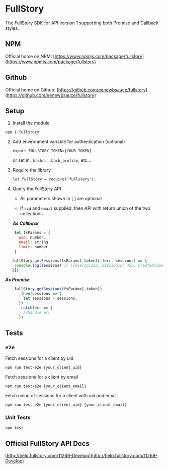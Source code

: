 # FullStory
The FullStory SDK for API version 1 supporting both Promise and Callback styles.

## NPM

Official home on NPM: [https://www.npmjs.com/package/fullstory](https://www.npmjs.com/package/fullstory)

## Github

Official home on Github: [https://github.com/eenewbsauce/fullstory](https://github.com/eenewbsauce/fullstory)

## Setup
1. Install the module

  `npm i fullstory`

2. Add environment variable for authentication (optional)

   `export FULLSTORY_TOKEN={YOUR_TOKEN}`

   or set in `.bashrc`, `.bash_profile`, etc...

3. Require the library

   `let fullStory = require('fullstory');`

4. Query the FullStory API

   - All parameters shown in [ ] are optional

   - If `uid` and `email` supplied, then API with return union of the two collections

   ***As Callback***
```javascript
    let fsParams = {
      uid: number,
      email: string
      limit: number
    }

   fullStory.getSessions(fsParams[,token][,(err, sessions) => {
    console.log(sessions) // [{UserId:123, SessionId: 456, CreatedTime: 1476470464, FsUrl: https://www.fullstory.com...}]
   }])
```

  ***As Promise***
```javascript
    fullStory.getSessions(fsParams[,token])
      .then(sessions => {
        let sessions = sessions;
      })
      .catch(err => {
        //handle err
      })
```

## Tests

### e2e

Fetch sessions for a client by uid

`npm run test-e2e {your_client_uid}`

Fetch sessions for a client by email

`npm run test-e2e {your_client_email}`

Fetch union of sessions for a client with uid and email

`npm run test-e2e {your_client_uid} {your_client_email}`

### Unit Tests

`npm test`

## Official FullStory API Docs
[http://help.fullstory.com/11269-Develop](http://help.fullstory.com/11269-Develop)
